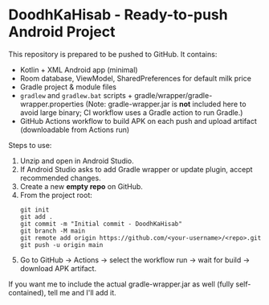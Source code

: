 # DoodhKaHisab - Ready-to-push Android Project

This repository is prepared to be pushed to GitHub. It contains:
- Kotlin + XML Android app (minimal)
- Room database, ViewModel, SharedPreferences for default milk price
- Gradle project & module files
- `gradlew` and `gradlew.bat` scripts + gradle/wrapper/gradle-wrapper.properties
  (Note: gradle-wrapper.jar is **not** included here to avoid large binary; CI workflow uses a Gradle action to run Gradle.)
- GitHub Actions workflow to build APK on each push and upload artifact (downloadable from Actions run)

Steps to use:
1. Unzip and open in Android Studio.
2. If Android Studio asks to add Gradle wrapper or update plugin, accept recommended changes.
3. Create a new **empty repo** on GitHub.
4. From the project root:
   ```
   git init
   git add .
   git commit -m "Initial commit - DoodhKaHisab"
   git branch -M main
   git remote add origin https://github.com/<your-username>/<repo>.git
   git push -u origin main
   ```
5. Go to GitHub → Actions → select the workflow run → wait for build → download APK artifact.

If you want me to include the actual gradle-wrapper.jar as well (fully self-contained), tell me and I'll add it.  
